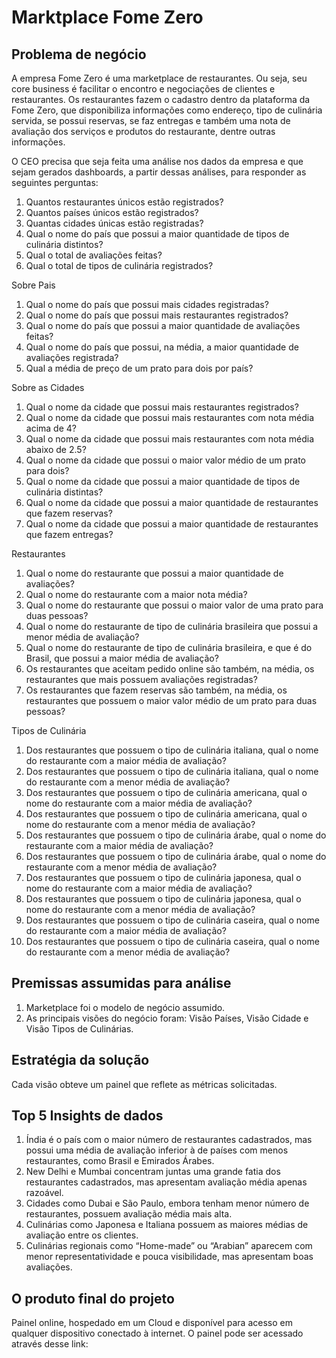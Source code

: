 # Marktplace Fome Zero

## Problema de negócio
A empresa Fome Zero é uma marketplace de restaurantes. Ou seja, seu core business é facilitar o encontro e negociações de clientes e restaurantes. Os restaurantes fazem o cadastro dentro da plataforma da Fome Zero, que disponibiliza informações como endereço, tipo de culinária servida, se possui reservas, se faz entregas e também uma nota de avaliação dos serviços e produtos do restaurante, dentre outras informações.

O CEO precisa que seja feita uma análise nos dados da empresa e que sejam gerados dashboards, a partir dessas análises, para responder as seguintes perguntas:

1. Quantos restaurantes únicos estão registrados?
2. Quantos países únicos estão registrados?
3. Quantas cidades únicas estão registradas?
4. Qual o nome do país que possui a maior quantidade de tipos de culinária distintos?
5. Qual o total de avaliações feitas?
6. Qual o total de tipos de culinária registrados?

Sobre Pais
1. Qual o nome do país que possui mais cidades registradas?
2. Qual o nome do país que possui mais restaurantes registrados?
5. Qual o nome do país que possui a maior quantidade de avaliações feitas?
6. Qual o nome do país que possui, na média, a maior quantidade de avaliações
registrada?
7. Qual a média de preço de um prato para dois por país?

Sobre as Cidades
1. Qual o nome da cidade que possui mais restaurantes registrados?
2. Qual o nome da cidade que possui mais restaurantes com nota média acima de
4?
3. Qual o nome da cidade que possui mais restaurantes com nota média abaixo de
2.5?
4. Qual o nome da cidade que possui o maior valor médio de um prato para dois?
5. Qual o nome da cidade que possui a maior quantidade de tipos de culinária
distintas?
6. Qual o nome da cidade que possui a maior quantidade de restaurantes que fazem
reservas?
7. Qual o nome da cidade que possui a maior quantidade de restaurantes que fazem
entregas?

Restaurantes
1. Qual o nome do restaurante que possui a maior quantidade de avaliações?
2. Qual o nome do restaurante com a maior nota média?
3. Qual o nome do restaurante que possui o maior valor de uma prato para duas
pessoas?
4. Qual o nome do restaurante de tipo de culinária brasileira que possui a menor
média de avaliação?
5. Qual o nome do restaurante de tipo de culinária brasileira, e que é do Brasil, que
possui a maior média de avaliação?
6. Os restaurantes que aceitam pedido online são também, na média, os
restaurantes que mais possuem avaliações registradas?
7. Os restaurantes que fazem reservas são também, na média, os restaurantes que
possuem o maior valor médio de um prato para duas pessoas?

Tipos de Culinária

1. Dos restaurantes que possuem o tipo de culinária italiana, qual o nome do
restaurante com a maior média de avaliação?
2. Dos restaurantes que possuem o tipo de culinária italiana, qual o nome do
restaurante com a menor média de avaliação?
3. Dos restaurantes que possuem o tipo de culinária americana, qual o nome do
restaurante com a maior média de avaliação?
4. Dos restaurantes que possuem o tipo de culinária americana, qual o nome do
restaurante com a menor média de avaliação?
5. Dos restaurantes que possuem o tipo de culinária árabe, qual o nome do
restaurante com a maior média de avaliação?
6. Dos restaurantes que possuem o tipo de culinária árabe, qual o nome do
restaurante com a menor média de avaliação?
7. Dos restaurantes que possuem o tipo de culinária japonesa, qual o nome do
restaurante com a maior média de avaliação?
8. Dos restaurantes que possuem o tipo de culinária japonesa, qual o nome do
restaurante com a menor média de avaliação?
9. Dos restaurantes que possuem o tipo de culinária caseira, qual o nome do
restaurante com a maior média de avaliação?
10. Dos restaurantes que possuem o tipo de culinária caseira, qual o nome do
restaurante com a menor média de avaliação?

## Premissas assumidas para análise

1. Marketplace foi o modelo de negócio assumido.
2. As principais visões do negócio foram: Visão Países, Visão Cidade e Visão Tipos de Culinárias.

## Estratégia da solução

Cada visão obteve um painel que reflete as métricas solicitadas.

## Top 5 Insights de dados

1. Índia é o país com o maior número de restaurantes cadastrados, mas possui uma média de avaliação inferior à de países com menos restaurantes, como Brasil e Emirados Árabes.
2. New Delhi e Mumbai concentram juntas uma grande fatia dos restaurantes cadastrados, mas apresentam avaliação média apenas razoável.
3. Cidades como Dubai e São Paulo, embora tenham menor número de restaurantes, possuem avaliação média mais alta.
4. Culinárias como Japonesa e Italiana possuem as maiores médias de avaliação entre os clientes.
5. Culinárias regionais como “Home-made” ou “Arabian” aparecem com menor representatividade e pouca visibilidade, mas apresentam boas avaliações.


## O produto final do projeto

Painel online, hospedado em um Cloud e disponível para acesso em
qualquer dispositivo conectado à internet.
O painel pode ser acessado através desse link: 





